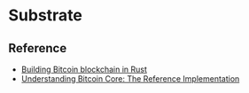 # Substrate

## Reference
- [Building Bitcoin blockchain in Rust](https://youtu.be/qaykNPHJcyw)
- [Understanding Bitcoin Core: The Reference Implementation](https://www.youtube.com/watch?v=wLYdcH37phE&list=RDLVqaykNPHJcyw&index=10)